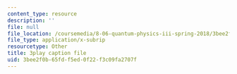```yaml
---
content_type: resource
description: ''
file: null
file_location: /coursemedia/8-06-quantum-physics-iii-spring-2018/3bee2f0b65fdf5ed0f22f3c09fa2707f_0AM6arPSszI.srt
file_type: application/x-subrip
resourcetype: Other
title: 3play caption file
uid: 3bee2f0b-65fd-f5ed-0f22-f3c09fa2707f
---
```


